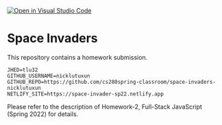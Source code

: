 [![Open in Visual Studio Code](https://classroom.github.com/assets/open-in-vscode-f059dc9a6f8d3a56e377f745f24479a46679e63a5d9fe6f495e02850cd0d8118.svg)](https://classroom.github.com/online_ide?assignment_repo_id=6982984&assignment_repo_type=AssignmentRepo)
# Space Invaders

This repository contains a homework submission.

```text
JHED=tlu32
GITHUB_USERNAME=nicklutuxun
GITHUB_REPO=https://github.com/cs280spring-classroom/space-invaders-nicklutuxun
NETLIFY_SITE=https://space-invader-sp22.netlify.app
```

Please refer to the description of Homework-2, Full-Stack JavaScript (Spring 2022) for details.
